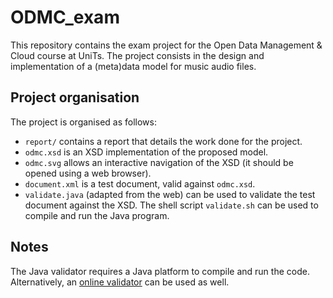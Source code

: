 # ODMC_exam

This repository contains the exam project for the Open Data Management & Cloud course at UniTs. The project consists in the design and implementation of a (meta)data model for music audio files.


## Project organisation

The project is organised as follows:
* `report/` contains a report that details the work done for the project.
* `odmc.xsd` is an XSD implementation of the proposed model.
* `odmc.svg` allows an interactive navigation of the XSD (it should be opened using a web browser).
* `document.xml` is a test document, valid against `odmc.xsd`.
* `validate.java` (adapted from the web) can be used to validate the test document against the XSD. The shell script `validate.sh` can be used to compile and run the Java program. 


## Notes

The Java validator requires a Java platform to compile and run the code. Alternatively, an [online validator](https://www.freeformatter.com/xml-validator-xsd.html) can be used as well.


